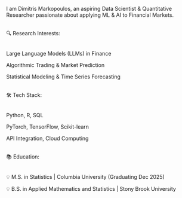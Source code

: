 I am Dimitris Markopoulos, an aspiring Data Scientist & Quantitative Researcher passionate about applying ML & AI to Financial Markets.<br><br>

🔍 Research Interests:<br><br>

Large Language Models (LLMs) in Finance

Algorithmic Trading & Market Prediction

Statistical Modeling & Time Series Forecasting<br><br>

🛠 Tech Stack:<br><br>

Python, R, SQL

PyTorch, TensorFlow, Scikit-learn

API Integration, Cloud Computing<br><br>

📚 Education:<br><br>

💡 M.S. in Statistics | Columbia University (Graduating Dec 2025)

💡 B.S. in Applied Mathematics and Statistics | Stony Brook University
